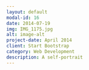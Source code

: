 ```yaml
---
layout: default
modal-id: 16
date: 2014-07-19
img: IMG_1175.jpg
alt: image-alt
project-date: April 2014
client: Start Bootstrap
category: Web Development
description: A self-portrait
---
```

